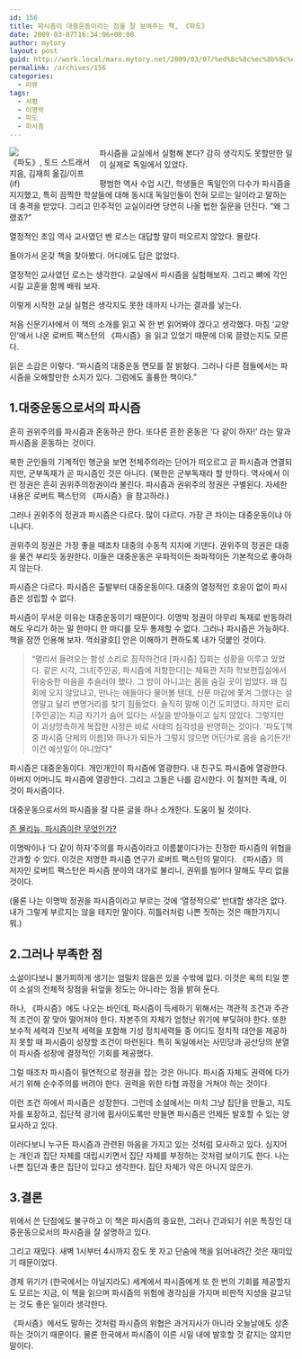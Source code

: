 ```yaml
---
id: 156
title: 파시즘이 대중운동이라는 점을 잘 보여주는 책, 《파도》
date: 2009-03-07T16:34:06+00:00
author: mytory
layout: post
guid: http://work.local/marx.mytory.net/2009/03/07/%ed%8c%8c%ec%8b%9c%ec%a6%98%ec%9d%b4-%eb%8c%80%ec%a4%91%ec%9a%b4%eb%8f%99%ec%9d%b4%eb%9d%bc%eb%8a%94-%ec%a0%90%ec%9d%84-%ec%9e%98-%eb%b3%b4%ec%97%ac%ec%a3%bc%eb%8a%94-%ec%b1%85-%e3%80%8a%ed%8c%8c/
permalink: /archives/156
categories:
  - 리뷰
tags:
  - 서평
  - 이명박
  - 파도
  - 파시즘
---
```

<div class="imageblock" style="float: left; width: 150px; margin-right: 10px;">
  <img src="http://cfile23.uf.tistory.com/image/115BB81249B2A35B4577A7" /><br /> 《파도》, 토드 스트래서 지음, 김재희 옮김/이프(if)
</div>

파시즘을 교실에서 실험해 본다? 감히 생각지도 못할만한 일이 실제로 독일에서 있었다.

평범한 역사 수업 시간, 학생들은 독일인의 다수가 파시즘을 지지했고, 특히 끔찍한 학살들에 대해 동시대 독일인들이 전혀 모르는 일이라고 말하는 데 충격을 받았다. 그리고 민주적인 교실이라면 당연히 나올 법한 질문을 던진다. “왜 그랬죠?”

열정적인 초임 역사 교사였던 벤 로스는 대답할 말이 떠오르지 않았다. 몰랐다.

돌아가서 온갖 책을 찾아봤다. 어디에도 답은 없었다.

열정적인 교사였던 로스는 생각한다. 교실에서 파시즘을 실험해보자. 그리고 뼈에 각인시킬 교훈을 함께 배워 보자.

이렇게 시작한 교실 실험은 생각지도 못한 데까지 나가는 결과를 낳는다.

처음 신문기사에서 이 책의 소개를 읽고 꼭 한 번 읽어봐야 겠다고 생각했다. 마침 ‘교양인’에서 나온 로버트 팩스턴의 《파시즘》을 읽고 있었기 때문에 더욱 끌렸는지도 모른다.

읽은 소감은 이렇다. “파시즘의 대중운동 면모를 잘 밝혔다. 그러나 다른 점들에서는 파시즘을 오해할만한 소지가 있다. 그럼에도 훌륭한 책이다.”

## 1.대중운동으로서의 파시즘

흔히 권위주의를 파시즘과 혼동하곤 한다. 또다른 흔한 혼동은 ‘다 같이 하자!’ 라는 말과 파시즘을 혼동하는 것이다.

북한 군인들의 기계적인 행군을 보면 전체주의라는 단어가 떠오르고 곧 파시즘과 연결되지만, 군부독재가 곧 파시즘인 것은 아니다. (북한은 군부독재라 할 만하다. 역사에서 이런 정권은 흔히 권위주의정권이라 불린다. 파시즘과 권위주의 정권은 구별된다. 자세한 내용은 로버트 팩스턴의 《파시즘》을 참고하라.)

그러나 권위주의 정권과 파시즘은 다르다. 많이 다르다. 가장 큰 차이는 대중운동이냐 아니냐다.

권위주의 정권은 가장 좋을 때조차 대중의 수동적 지지에 기댄다. 권위주의 정권은 대중을 물건 부리듯 동원한다. 이들은 대중운동은 우파적이든 좌파적이든 기본적으로 좋아하지 않는다.

파시즘은 다르다. 파시즘은 출발부터 대중운동이다. 대중의 열정적인 호응이 없이 파시즘은 성립할 수 없다.

파시즘이 무서운 이유는 대중운동이기 때문이다. 이명박 정권이 아무리 독재로 반동하려 해도 우리가 하는 말 한마디 한 마디를 모두 통제할 수 없다. 그러나 파시즘은 가능하다. 책을 잠깐 인용해 보자. 꺽쇠괄호[] 안은 이해하기 편하도록 내가 덧붙인 것이다.

> “멀리서 들려오는 함성 소리로 짐작하건대 [파시즘] 집회는 성황을 이루고 있었다. 같은 시각, 그녀[주인공, 파시즘에 저항한다]는 체육관 지하 학보편집실에서 뒤숭숭한 마음을 추슬러야 했다. 그 방이 아니고는 몸을 숨길 곳이 업었다. 왜 집회에 오지 않았냐고, 만나는 애들마다 물어볼 텐데, 신문 마감에 쫓겨 그랬다는 설명말고 달리 변명거리를 찾기 힘들었다. 솔직히 말해 이건 도피였다. 하지만 로리[주인공]는 지금 자기가 숨어 있다는 사실을 받아들이고 싶지 않았다. 그렇지만 이 괴상망측하게 복잡한 사정은 바로 사태의 심각성을 반영하는 것이다. ‘파도’[책 중 파시즘 단체의 이름]와 하나가 되든가 그렇지 않으면 어딘가로 몸을 숨기든가! 이건 예삿일이 아니었다”
> 
> </BLOCKQUOTE>
> 
> 파시즘은 대중운동이다. 개인개인이 파시즘에 열광한다. 내 친구도 파시즘에 열광한다. 아버지 어머니도 파시즘에 열광한다. 그리고 그들은 나를 감시한다. 이 철저한 족쇄, 이것이 파시즘이다.
> 
> 대중운동으로서의 파시즘을 잘 다룬 글을 하나 소개한다. 도움이 될 것이다.
> 
> <A HREF="http://wspaper.org/0_view.php?urn=urn:newsml:counterfire.or.kr:20060918T000000%2B0900:c113fascism:1U" target="_blank">존 몰리뉴, 파시즘이란 무엇인가?</A>
> 
> 이명박이나 ‘다 같이 하자’주의를 파시즘이라고 이름붙이다가는 진정한 파시즘의 위협을 간과할 수 있다. 이것은 저명한 파시즘 연구가 로버트 팩스턴의 말이다. 《파시즘》의 저자인 로버트 팩스턴은 파시즘 분야의 대가로 불리니, 권위를 빌어다 말해도 무리 없을 것이다.
> 
> (물론 나는 이명박 정권을 파시즘이라고 부르는 것에 ‘열정적으로’ 반대할 생각은 없다. 내가 그렇게 부르지는 않을 테지만 말이다. 히틀러처럼 나쁜 짓하는 것은 매한가지니 뭐.)
> 
> ## 2.그러나 부족한 점
> 
> 소설이다보니 불가피하게 생기는 엄밀치 않음은 있을 수밖에 없다. 이것은 옥의 티일 뿐 이 소설의 전체적 장점을 뒤엎을 정도는 아니라는 점을 밝혀 둔다.
> 
> 하나, 《파시즘》에도 나오는 바인데, 파시즘이 득세하기 위해서는 객관적 조건과 주관적 조건이 잘 맞아 떨어져야 한다. 자본주의 자체가 엄청난 위기에 부딪혀야 한다. 또한 보수적 세력과 진보적 세력을 포함해 기성 정치세력들 중 어디도 정치적 대안을 제공하지 못할 때 파시즘이 성장할 조건이 마련된다. 특히 독일에서는 사민당과 공산당의 분열이 파시즘 성장에 결정적인 기회를 제공했다.
> 
> 그럴 때조차 파시즘이 필연적으로 정권을 잡는 것은 아니다. 파시즘 자체도 권력에 다가서기 위해 순수주의를 버려야 한다. 권력을 위한 타협 과정을 거쳐야 하는 것이다.
> 
> 이런 조건 하에서 파시즘은 성장한다. 그런데 소설에서는 마치 그냥 집단을 만들고, 지도자를 포장하고, 집단적 광기에 휩사이도록만 만들면 파시즘은 언제든 발호할 수 있는 양 묘사하고 있다.
> 
> 이러다보니 누구든 파시즘과 관련된 마음을 가지고 있는 것처럼 묘사하고 있다. 심지어는 개인과 집단 자체를 대립시키면서 집단 자체를 부정하는 것처럼 보이기도 한다. 나는 나쁜 집단과 좋은 집단이 있다고 생각한다. 집단 자체가 악은 아니지 않은가.
> 
> ## 3.결론
> 
> 위에서 쓴 단점에도 불구하고 이 책은 파시즘의 중요한, 그러나 간과되기 쉬운 특징인 대중운동으로서의 파시즘을 잘 설명하고 있다.
> 
> 그리고 재밌다. 새벽 1시부터 4시까지 잠도 못 자고 단숨에 책을 읽어내려간 것은 재미있기 때문이었다.
> 
> 경제 위기가 (한국에서는 아닐지라도) 세계에서 파시즘에게 또 한 번의 기회를 제공할지도 모르는 지금, 이 책을 읽으며 파시즘의 위험에 경각심을 가지며 비판적 지성을 갈고닦는 것도 좋은 일이라 생각한다.
> 
> 《파시즘》에서도 말하는 것처럼 파시즘의 위협은 과거지사가 아니라 오늘날에도 상존하는 것이기 때문이다. 물론 한국에서 파시즘이 이른 시일 내에 발호할 것 같지는 않지만 말이다.